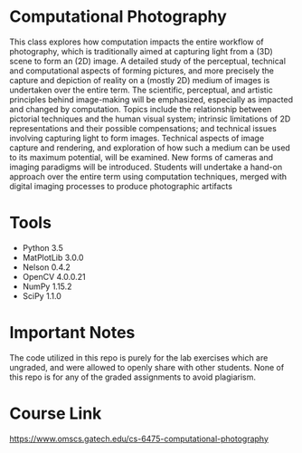 # Computational Photography

This class explores how computation impacts the entire workflow of photography, which is traditionally aimed at capturing light from a (3D) scene to form an (2D) image. A detailed study of the perceptual, technical and computational aspects of forming pictures, and more precisely the capture and depiction of reality on a (mostly 2D) medium of images is undertaken over the entire term. The scientific, perceptual, and artistic principles behind image-making will be emphasized, especially as impacted and changed by computation. Topics include the relationship between pictorial techniques and the human visual system; intrinsic limitations of 2D representations and their possible compensations; and technical issues involving capturing light to form images. Technical aspects of image capture and rendering, and exploration of how such a medium can be used to its maximum potential, will be examined. New forms of cameras and imaging paradigms will be introduced. Students will undertake a hand-on approach over the entire term using computation techniques, merged with digital imaging processes to produce photographic artifacts

# Tools

* Python 3.5
* MatPlotLib 3.0.0
* Nelson 0.4.2
* OpenCV 4.0.0.21
* NumPy 1.15.2
* SciPy 1.1.0

# Important Notes

The code utilized in this repo is purely for the lab exercises which are ungraded, and were allowed to openly share with other students. None of this repo is for any of the graded assignments to avoid plagiarism.

# Course Link

https://www.omscs.gatech.edu/cs-6475-computational-photography
